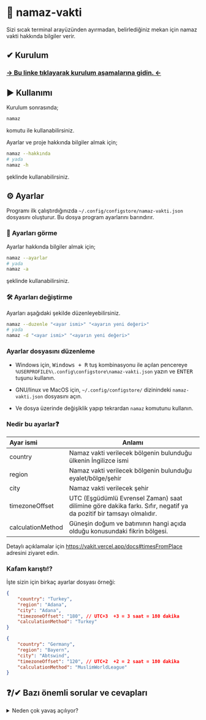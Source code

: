 # 🕌 namaz-vakti

Sizi sıcak terminal arayüzünden ayırmadan, belirlediğiniz mekan için namaz vakti hakkında bilgiler verir.

## ✔ Kurulum

### [-> Bu linke tıklayarak kurulum aşamalarına gidin. <-](https://github.com/sanalzio/namaz-vakti/blob/master/docs/kurulum.md)

## ▶ Kullanımı

Kurulum sonrasında;
```bash
namaz
```
komutu ile kullanabilirsiniz.

Ayarlar ve proje hakkında bilgiler almak için;
```bash
namaz --hakkında
# yada
namaz -h
```
şeklinde kullanabilirsiniz.

## ⚙ Ayarlar

Programı ilk çalıştırdığınızda `~/.config/configstore/namaz-vakti.json` dosyasını oluşturur. Bu dosya program ayarlarını barındırır.

### 🔩 Ayarları görme

Ayarlar hakkında bilgiler almak için;
```bash
namaz --ayarlar
# yada
namaz -a
```
şeklinde kullanabilirsiniz.

### 🛠 Ayarları değiştirme

Ayarları aşağıdaki şekilde düzenleyebilirsiniz.

```bash
namaz --duzenle "<ayar ismi>" "<ayarın yeni değeri>"
# yada
namaz -d "<ayar ismi>" "<ayarın yeni değeri>"
```

### Ayarlar dosyasını düzenleme

- Windows için, <kbd><kbd>Windows</kbd> + <kbd>R</kbd></kbd> tuş kombinasyonu ile açılan pencereye `%USERPROFILE%\.config\configstore\namaz-vakti.json` yazın ve <kbd>ENTER</kbd> tuşunu kullanın.

- GNU/linux ve MacOS için, `~/.config/configstore/` dizinindeki `namaz-vakti.json` dosyasını açın.

- Ve dosya üzerinde değişiklik yapıp tekrardan `namaz` komutunu kullanın.

### Nedir bu ayarlar❓

| Ayar ismi | Anlamı |
|:-|-|
|country|Namaz vakti verilecek bölgenin bulunduğu ülkenin İngilizce ismi|
|region|Namaz vakti verilecek bölgenin bulunduğu eyalet/bölge/şehir|
|city|Namaz vakti verilecek şehir|
|timezoneOffset|UTC (Eşgüdümlü Evrensel Zaman) saat dilimine göre dakika farkı. Sıfır, negatif ya da pozitif bir tamsayı olmalıdır.|
|calculationMethod|Güneşin doğum ve batımının hangi açıda olduğu konusundaki fikrin bölgesi.|

Detaylı açıklamalar için https://vakit.vercel.app/docs#timesFromPlace adresini ziyaret edin.

### Kafam karıştı⁉

İşte sizin için birkaç ayarlar dosyası örneği:

```json
{
    "country": "Turkey",
    "region": "Adana",
    "city": "Adana",
    "timezoneOffset": "180", // UTC+3  +3 = 3 saat = 180 dakika
    "calculationMethod": "Turkey"
}
```
```json
{
    "country": "Germany",
    "region": "Bayern",
    "city": "Abtswind",
    "timezoneOffset": "120", // UTC+2  +2 = 2 saat = 180 dakika
    "calculationMethod": "MuslimWorldLeague"
}
```

## ❓/✔ Bazı önemli sorular ve cevapları

<details>
<summary>Neden çok yavaş açılıyor?</summary>
<hr>

Bu proje bir JavaScript runtime'ı ile yazıldığı için proje kodunu çalıştırılabilir bir dosya haline getirmek için kodun çalışması için gerekli Bun dosyaları ve kod dosyaları arşivlenerek çalıştırılabilir bir dosya haline getiriliyor ve bilgisayar açıldığından beri ilk çalıştırıldığında arşiv geçici bir klasöre açılıyor ve kod çalıştırılıyor. **Bu nedenle ilk açılışta sizi biraz bekletiyor.** İlk açılıştan sonra artık daha hızlı açılmaya başlıyor. Ve bilgisayar her kapandığında bu geçici dosyalar siliniyor.
<hr>
</details>